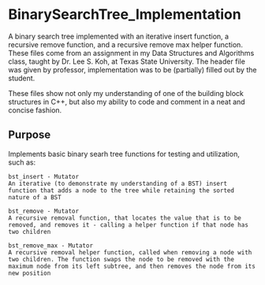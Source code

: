 # BinarySearchTree_Implementation
A binary search tree implemented with an iterative insert function, a recursive remove function, and a recursive remove max helper function. These files come from an assignment in my Data Structures and Algorithms class, taught by Dr. Lee S. Koh, at Texas State University. The header file was given by professor, implementation was to be (partially) filled out by the student.

These files show not only my understanding of one of the building block structures in C++, but also my ability to code and comment in a neat and concise fashion.

## Purpose

Implements basic binary searh tree functions for testing and utilization, such as:
```
bst_insert - Mutator
An iterative (to demonstrate my understanding of a BST) insert function that adds a node to the tree while retaining the sorted nature of a BST

bst_remove - Mutator
A recursive removal function, that locates the value that is to be removed, and removes it - calling a helper function if that node has two children

bst_remove_max - Mutator
A recursive removal helper function, called when removing a node with two children. The function swaps the node to be removed with the maximum node from its left subtree, and then removes the node from its new position 
```
